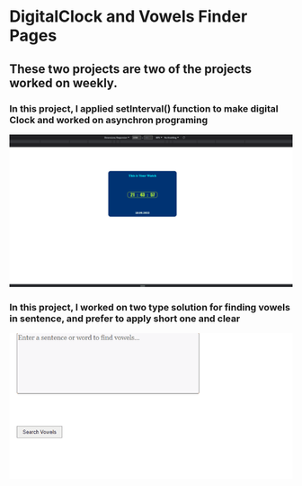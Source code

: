 # DigitalClock and Vowels Finder Pages

## These two projects are two of the projects worked on weekly.


### In this project, I applied setInterval() function to make digital Clock and worked on asynchron programing
![Digital Clock Page](./img/Digital-Clock.gif "Digital Clock Page")


### In this project, I worked on two type solution for finding vowels in sentence, and prefer to apply short one and clear
![Vowels Search Page](./img/Search-Vowels.gif "Vowels Search Page")